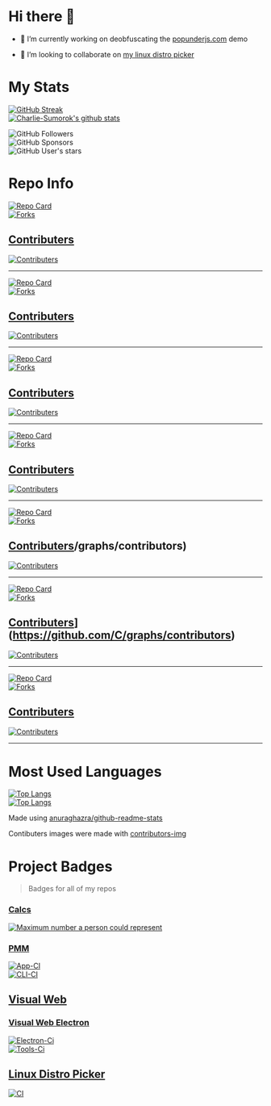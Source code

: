 # Hi there 👋

<!--
**Charlie-Sumorok/Charlie-Sumorok** is a ✨ _special_ ✨ repository because its `README.md` (this file) appears on your GitHub profile.

Here are some ideas to get you started:
-->

- 🔭 I’m currently working on deobfuscating the [popunderjs.com](https://popunderjs.com) demo

<!--
- 🌱 I’m currently learning ...
  -->
- 👯 I’m looking to collaborate on [my linux distro picker](https://github.com/Charlie-Sumorok/Linux-Distro-Picker)

<!--
- 🤔 I’m looking for help with ...
- 💬 Ask me about ...
- 📫 How to reach me: ...
- 😄 Pronouns: ...
- ⚡ Fun fact: ...
  -->

# My Stats

[![GitHub Streak](https://github-readme-streak-stats.herokuapp.com/?user=Charlie-Sumorok&theme=onedark)](https://github.com/DenverCoder1/github-readme-streak-stats) \
[]()
[![Charlie-Sumorok's github stats](https://github-readme-stats.vercel.app/api?username=Charlie-Sumorok&show_icons=true&theme=onedark)][github-readme-stats-repo] \
[]()

![GitHub Followers](https://img.shields.io/github/followers/Charlie-Sumorok?style=social) \
![GitHub Sponsors](https://img.shields.io/github/sponsors/Charlie-Sumorok?style=social) \
![GitHub User's stars](https://img.shields.io/github/stars/Charlie-Sumorok?style=social) \
[]()

# Repo Info

[![Repo Card](https://github-readme-stats.vercel.app/api/pin/?username=Charlie-Sumorok&repo=Linux-Distro-Picker&theme=onedark&show_icons=truecover-container)](https://github.com/Charlie-Sumorok/Linux-Distro-Picker) \
[![Forks](https://img.shields.io/github/forks/Charlie-Sumorok/Linux-Distro-Picker?style=social)](https://github.com/Charlie-Sumorok/Linux-Distro-Picker) \
[]()

## [Contributers](https://github.com/Charlie-Sumorok/Linux-Distro-Picker/graphs/contributors)

[![Contributers](https://contrib.rocks/image?repo=Charlie-Sumorok/Linux-Distro-Picker)][contributers-site]

---

[![Repo Card](https://github-readme-stats.vercel.app/api/pin/?username=Charlie-Sumorok&repo=PMM&theme=onedark&show_icons=truecover-container)](https://github.com/Charlie-Sumorok/PMM) \
[![Forks](https://img.shields.io/github/forks/Charlie-Sumorok/PMM?style=social)](https://github.com/Charlie-Sumorok/PMM) \
[]()

## [Contributers](https://github.com/Charlie-Sumorok/PMM/graphs/contributors)

[![Contributers](https://contrib.rocks/image?repo=Charlie-Sumorok/PMM)][contributers-site]

---

[![Repo Card](https://github-readme-stats.vercel.app/api/pin/?username=Charlie-Sumorok&repo=Visual-Web&theme=onedark&show_icons=truecover-container)](https://github.com/Charlie-Sumorok/Visual-Web) \
[![Forks](https://img.shields.io/github/forks/Charlie-Sumorok/Visual-Web?style=social)](https://github.com/Charlie-Sumorok/Visual-Web) \
[]()

## [Contributers](https://github.com/Charlie-Sumorok/Visual-Web/graphs/contributors)

[![Contributers](https://contrib.rocks/image?repo=Charlie-Sumorok/Visual-Web)][contributers-site]

---

[![Repo Card](https://github-readme-stats.vercel.app/api/pin/?username=Charlie-Sumorok&repo=Visual-Web-Electron&theme=onedark&show_icons=truecover-container)](https://github.com/Charlie-Sumorok/Visual-Web-Electron) \
[![Forks](https://img.shields.io/github/forks/Charlie-Sumorok/Visual-Web-Electron?style=social)](https://github.com/Charlie-Sumorok/Visual-Web-Electron) \
[]()

## [Contributers](https://github.com/Charlie-Sumorok/Visual-Web-Electron/graphs/contributors)

[![Contributers](https://contrib.rocks/image?repo=Charlie-Sumorok/Visual-Web-Electron)][contributers-site]

---

[![Repo Card](https://github-readme-stats.vercel.app/api/pin/?username=Charlie-Sumorok&repo=pop-under-deobfuscation&theme=onedark&show_icons=truecover-container)](https://github.com/Charlie-Sumorok/pop-under-deobfuscation) \
[![Forks](https://img.shields.io/github/forks/Charlie-Sumorok/pop-under-deobfuscation?style=social)](https://github.com/Charlie-Sumorok/pop-under-deobfuscation) \
[]()

## [Contributers](https://github.com/Charlie-Sumorok/pop-under-deobfuscation)/graphs/contributors)

[![Contributers](https://contrib.rocks/image?repo=Charlie-Sumorok/pop-under-deobfuscation)](https://github.com/Charlie-Sumorok/pop-under-deobfuscation/graphs/Contributors)

---

[![Repo Card](https://github-readme-stats.vercel.app/api/pin/?username=Charlie-Sumorok&repo=Calcs&theme=onedark&show_icons=truecover-container)](https://github.com/Charlie-Sumorok/Calcs) \
[![Forks](https://img.shields.io/github/forks/Charlie-Sumorok/Calcs?style=social)](https://github.com/Charlie-Sumorok/Calcs) \
[]()

## [Contributers](https://github.com/Charlie-Sumorok/Calcs)](https://github.com/C/graphs/contributors)

[![Contributers](https://contrib.rocks/image?repo=Charlie-Sumorok/Calcs)](https://github.com/Charlie-Sumorok/Calcs/graphs/Contributors)

---

[![Repo Card](https://github-readme-stats.vercel.app/api/pin/?username=Charlie-Sumorok&repo=react-desktop&theme=onedark&show_icons=truecover-container)](https://github.com/Charlie-Sumorok/react-desktop) \
[![Forks](https://img.shields.io/github/forks/Charlie-Sumorok/react-desktop?style=social)](https://github.com/Charlie-Sumorok/react-desktop) \
[]()

## [Contributers](https://github.com/Charlie-Sumorok/react-desktop/graphs/contributors)

[![Contributers](https://contrib.rocks/image?repo=Charlie-Sumorok/react-desktop)][contributers-site]

---

# Most Used Languages

[![Top Langs](https://github-readme-stats.vercel.app/api/top-langs/?username=Charlie-Sumorok&theme=onedark&show_icons=true)][github-readme-stats-repo] \
[]()
[![Top Langs](https://github-readme-stats.vercel.app/api/top-langs/?username=Charlie-Sumorok&theme=onedark&show_icons=true&layout=compact)][github-readme-stats-repo] \
[]()

Made using [anuraghazra/github-readme-stats][github-readme-stats-repo]

[github-readme-stats-repo]: https://github.com/anuraghazra/github-readme-stats

Contibuters images were made with [contributors-img][contributers-site]

[contributers-site]: https://contrib.rocks

# Project Badges

> Badges for all of my repos

### [Calcs](https://github.com/Charlie-Sumorok/Calcs)

[![Maximum number a person could represent][person-to-number-badge]][person-to-number-link]

[person-to-number-badge]: https://github.com/Charlie-Sumorok/Calcs/actions/workflows/human_to_number.yml/badge.svg
[person-to-number-link]: https://github.com/Charlie-Sumorok/Calcs/actions/workflows/human_to_number.yml
[cli-ci-badge]: https://github.com/Charlie-Sumorok/pmm/actions/workflows/CLI-Ci.yml/badge.svg
[cli-ci-workflow]: https://github.com/Charlie-Sumorok/pmm/actions/workflows/CLI-Ci.yml

### [PMM](https://github.com/Charlie-Sumorok/PMM)

[![App-CI][app-ci-badge]][app-ci-workflow] \
[![CLI-CI][cli-ci-badge]][cli-ci-workflow] \
[]()

[app-ci-badge]: https://github.com/Charlie-Sumorok/pmm/actions/workflows/App-Ci.yml/badge.svg
[app-ci-workflow]: https://github.com/Charlie-Sumorok/pmm/actions/workflows/App-Ci.yml
[cli-ci-badge]: https://github.com/Charlie-Sumorok/pmm/actions/workflows/CLI-Ci.yml/badge.svg
[cli-ci-workflow]: https://github.com/Charlie-Sumorok/pmm/actions/workflows/CLI-Ci.yml

## [Visual Web](https://github.com/Charlie-Sumorok/Visual-Web)

### [Visual Web Electron](https://github.com/Charlie-Sumorok/Visual-Web-Electron)

[![Electron-Ci][electron-ci-badge]][electron-ci-workflow] \
[![Tools-Ci][tools-ci-badge]][tools-ci-link] \
[]()

[electron-ci-badge]: https://github.com/Charlie-Sumorok/Visual-Web-Electron/actions/workflows/Electron-Ci.yml/badge.svg
[electron-ci-workflow]: https://github.com/Charlie-Sumorok/Visual-Web-Electron/actions/workflows/Electron-Ci.yml
[tools-ci-badge]: https://github.com/Charlie-Sumorok/Visual-Web-Electron/actions/workflows/Tools-Ci.yml/badge.svg
[tools-ci-link]: https://github.com/Charlie-Sumorok/Visual-Web-Electron/actions/workflows/Tools-Ci.yml

## [Linux Distro Picker](https://github.com/Charlie-Sumorok/Linux-Distro-Picker)

[![CI][linux-distro-picker-ci-badge]][linux-distro-picker-ci-workflow] \
[]()

[linux-distro-picker-ci-badge]: https://github.com/Charlie-Sumorok/Linux-Distro-Picker/actions/workflows/Ci.yml/badge.svg
[linux-distro-picker-ci-workflow]: https://github.com/Charlie-Sumorok/Linux-Distro-Picker/actions/workflows/Ci.yml
